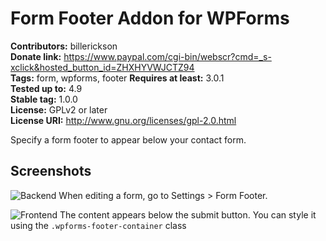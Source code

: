 # Form Footer Addon for WPForms

**Contributors:** billerickson  
**Donate link:** https://www.paypal.com/cgi-bin/webscr?cmd=_s-xclick&hosted_button_id=ZHXHYVWJCTZ94  
**Tags:** form, wpforms, footer
**Requires at least:** 3.0.1  
**Tested up to:** 4.9  
**Stable tag:** 1.0.0  
**License:** GPLv2 or later  
**License URI:** http://www.gnu.org/licenses/gpl-2.0.html  

Specify a form footer to appear below your contact form.

## Screenshots

![Backend](https://d3vv6lp55qjaqc.cloudfront.net/items/3h1m2J3b2j0G2V3f3n0r/Screen%20Shot%202018-01-26%20at%202.46.53%20PM.png?X-CloudApp-Visitor-Id=095a13821a9a7633d8999bdb4bf2b94a&v=e5123f58)
When editing a form, go to Settings > Form Footer.

![Frontend](https://d3vv6lp55qjaqc.cloudfront.net/items/2P1K1h3e0U130S2Z0r2I/Screen%20Shot%202018-01-26%20at%202.54.27%20PM.png?X-CloudApp-Visitor-Id=095a13821a9a7633d8999bdb4bf2b94a&v=25a867f8)
The content appears below the submit button. You can style it using the `.wpforms-footer-container` class
